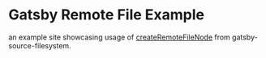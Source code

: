 # Gatsby Remote File Example

an example site showcasing usage of [createRemoteFileNode](https://github.com/gatsbyjs/gatsby/tree/master/packages/gatsby-source-filesystem#createremotefilenode) from gatsby-source-filesystem.
